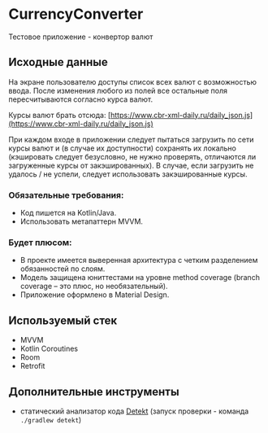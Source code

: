 # CurrencyConverter
Тестовое приложение - конвертор валют

## Исходные данные
На экране пользователю доступы список всех валют с возможностью ввода. 
После изменения любого из полей все остальные поля пересчитываются согласно курса валют.

Курсы валют брать отсюда: [https://www.cbr-xml-daily.ru/daily_json.js](https://www.cbr-xml-daily.ru/daily_json.js)

При каждом входе в приложении следует пытаться загрузить по сети курсы валют и
(в случае их доступности) сохранять их локально (кэшировать следует безусловно,
не нужно проверять, отличаются ли загруженные курсы от закэшированных).
В случае, если загрузить не удалось / не успели, следует использовать
закэшированные курсы.
### Обязательные требования:
- Код пишется на Kotlin/Java.
- Использовать мета­паттерн MVVM.

### Будет плюсом:
- В проекте имеется выверенная архитектура с четким разделением
обязанностей по слоям.
- Модель защищена юнит­тестами на уровне method coverage (branch coverage
– это плюс, но необязательный).
- Приложение оформлено в Material Design.

## Используемый стек
- MVVM
- Kotlin Coroutines
- Room
- Retrofit

## Дополнительные инструменты
- статический анализатор кода [Detekt](https://github.com/detekt/detekt) (запуск проверки - команда `./gradlew detekt`)